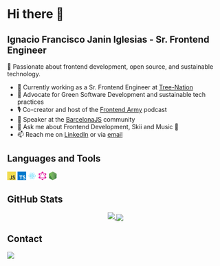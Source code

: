 # Hi there 👋

## Ignacio Francisco Janin Iglesias - Sr. Frontend Engineer

🚀 Passionate about frontend development, open source, and sustainable technology.

- 🔭 Currently working as a Sr. Frontend Engineer at [Tree-Nation](https://tree-nation.com/)
- 🌱 Advocate for Green Software Development and sustainable tech practices
- 🎙️ Co-creator and host of the [Frontend Army](https://www.youtube.com/channel/UC1234567890abcdef) podcast
- 👯 Speaker at the [BarcelonaJS](https://barcelonajs.com/) community
- 💬 Ask me about Frontend Development, Skii and Music 🎵
- 📫 Reach me on [LinkedIn](https://www.linkedin.com/in/francisco-janin-iglesias/) or via [email](mailto:ifrancisco.iglesias@gmail.com)

## Languages and Tools
<p>
  <img height="20" src="https://raw.githubusercontent.com/github/explore/main/topics/javascript/javascript.png"/>
  <img height="20" src="https://raw.githubusercontent.com/github/explore/main/topics/typescript/typescript.png"/>
  <img height="20" src="https://raw.githubusercontent.com/github/explore/main/topics/react/react.png"/>
  <img height="20" src="https://raw.githubusercontent.com/github/explore/main/topics/graphql/graphql.png"/>
  <img height="20" src="https://raw.githubusercontent.com/github/explore/main/topics/nodejs/nodejs.png"/>
</p>

## GitHub Stats
<p align="center">
  <a href="https://github.com/anuraghazra/github-readme-stats">
    <img src="https://github-readme-stats.vercel.app/api?username=FrankIglesias&show_icons=true&theme=radical"/>
  </a>
  <a href="https://github.com/anuraghazra/github-readme-stats">
    <img align="center" src="https://github-readme-stats.vercel.app/api/top-langs/?username=FrankIglesias&layout=compact&theme=material-palenight"/>
  </a>
</p>

## Contact
<a href="https://www.linkedin.com/in/francisco-janin-iglesias/" target="_blank">
  <img src="https://img.shields.io/badge/linkedin-0077B5.svg?style=for-the-badge&logo=linkedin&logoColor=white"/>
</a>
